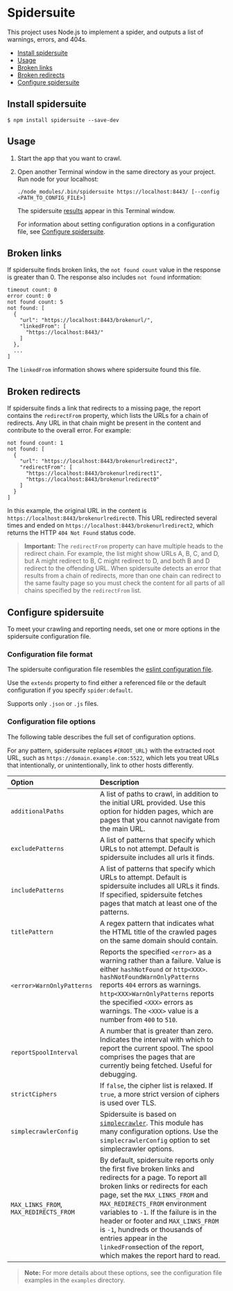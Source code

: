 # Spidersuite

This project uses Node.js to implement a spider, and outputs a list of warnings, errors, and 404s.

* [Install spidersuite](#install-spidersuite)
* [Usage](#usage)
* [Broken links](#broken-links)
* [Broken redirects](#broken-redirects)
* [Configure spidersuite](#configure-spidersuite)

## Install spidersuite

```
$ npm install spidersuite --save-dev
```

## Usage

1. Start the app that you want to crawl.

1. Open another Terminal window in the same directory as your project.
    Run node for your localhost:
    ```
    ./node_modules/.bin/spidersuite https://localhost:8443/ [--config <PATH_TO_CONFIG_FILE>]
    ```

    The spidersuite [results](#broken-links) appear in this Terminal window.

    For information about setting configuration options in a configuration file, see [Configure spidersuite](#configure-spidersuite).

## Broken links

If spidersuite finds broken links, the `not found count` value in the response is greater than 0. The response also includes `not found` information:

```
timeout count: 0
error count: 0
not found count: 5
not found: [
  {
    "url": "https://localhost:8443/brokenurl/",
    "linkedFrom": [
      "https://localhost:8443/"
    ]
  },
  ...
]
```

The `linkedFrom` information shows where spidersuite found this file.

## Broken redirects

If spidersuite finds a link that redirects to a missing page, the report contains the `redirectFrom` property, which lists the URLs for a chain of redirects. Any URL in that chain might be present in the content and contribute to the overall error. For example:

```
not found count: 1
not found: [
  {
    "url": "https://localhost:8443/brokenurlredirect2",
    "redirectFrom": [
      "https://localhost:8443/brokenurlredirect1",
      "https://localhost:8443/brokenurlredirect0"
    ]
  }
]
```

In this example, the original URL in the content is `https://localhost:8443/brokenurlredirect0`. This URL redirected several times and ended on `https://localhost:8443/brokenurlredirect2`, which returns the HTTP `404 Not Found` status code.

> **Important:** The `redirectFrom` property can have multiple heads to the redirect chain. For example, the list might show URLs A, B, C, and D, but A might redirect to B, C might redirect to D, and both B and D redirect to the offending URL. When spidersuite detects an error that results from a chain of redirects, more than one chain can redirect to the same faulty page so you must check the content for all parts of all chains specified by the `redirectFrom` list.

## Configure spidersuite

To meet your crawling and reporting needs, set one or more options in the spidersuite configuration file.

### Configuration file format

The spidersuite configuration file resembles the [eslint configuration file](http://eslint.org/docs/user-guide/configuring). 

Use the `extends` property to find either a referenced file or the default configuration if you specify `spider:default`. 

Supports only `.json` or `.js` files.

### Configuration file options

The following table describes the full set of configuration options. 

For any pattern, spidersuite replaces `#{ROOT_URL}` with the extracted root URL, such as `https://domain.example.com:5522`, which lets you treat URLs that intentionally, or unintentionally, link to other hosts differently.

| Option | Description |
|:-------|:------------|
| `additionalPaths` | A list of paths to crawl, in addition to the initial URL provided. Use this option for hidden pages, which are pages that you cannot navigate from the main URL. |
| `excludePatterns` | A list of patterns that specify which URLs to not attempt. Default is spidersuite includes all urls it finds. |
| `includePatterns` | A list of patterns that specify which URLs to attempt. Default is spidersuite includes all URLs it finds. If specified, spidersuite fetches pages that match at least one of the patterns. |
| `titlePattern` | A regex pattern that indicates what the HTML title of the crawled pages on the same domain should contain. |
| `<error>WarnOnlyPatterns` | Reports the specified `<error>` as a warning rather than a failure. Value is either `hashNotFound` or `http<XXX>`. `hashNotFoundWarnOnlyPatterns` reports `404` errors as warnings. `http<XXX>WarnOnlyPatterns` reports the specified `<XXX>` errors as warnings. The `<XXX>` value is a number from `400` to `510`. |
| `reportSpoolInterval` | A number that is greater than zero. Indicates the interval with which to report the current spool. The spool comprises the pages that are currently being fetched. Useful for debugging. |
| `strictCiphers` | If `false`, the cipher list is relaxed. If `true`, a more strict version of ciphers is used over TLS. |
| `simplecrawlerConfig` | Spidersuite is based on [`simplecrawler`](https://www.npmjs.com/package/simplecrawler). This module has many configuration options. Use the `simplecrawlerConfig` option to set simplecrawler options. |
| `MAX_LINKS_FROM`, `MAX_REDIRECTS_FROM` | By default, spidersuite reports only the first five broken links and redirects for a page. To report all broken links or redirects for each page, set the `MAX_LINKS_FROM` and `MAX_REDIRECTS_FROM` environment variables to `-1`. If the failure is in the header or footer and `MAX_LINKS_FROM` is `-1`, hundreds or thousands of entries appear in the `linkedFrom`section of the report, which makes the report hard to read. |

> **Note:** For more details about these options, see the configuration file examples in the `examples` directory.
